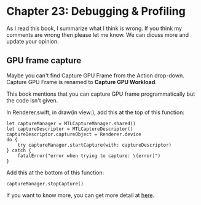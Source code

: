 # Chapter 23: Debugging & Profiling

As I read this book, I summarize what I think is wrong. If you think my comments are wrong then please let me know. We can dicuss more and update your opinion.

## GPU frame capture

Maybe you can't find Capture GPU Frame from the Action drop-down. Capture GPU Frame is renamed to **Capture GPU Workload**.

This book mentions that you can capture GPU frame programmatically but the code isn't given.

In Renderer.swift, in draw(in view:), add this at the top of this function:

```
let captureManager = MTLCaptureManager.shared()
let captureDescriptor = MTLCaptureDescriptor()
captureDescriptor.captureObject = Renderer.device
do {
    try captureManager.startCapture(with: captureDescriptor)
} catch {
    fatalError("error when trying to capture: \(error)")
}

```

Add this at the bottom of this function:

```
captureManager.stopCapture()
```

If you want to know more, you can get more detail at [here](https://developer.apple.com/documentation/metal/debugging_tools/capturing_gpu_command_data_programmatically).
